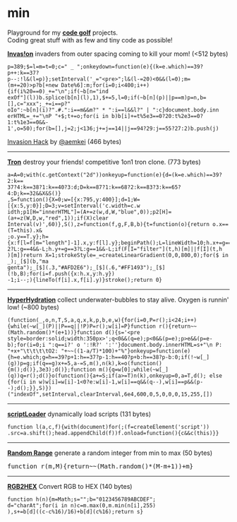 min
=========

Playground for my **[code golf]** projects.<br>
Coding great stuff with as few and tiny code as possible!

**[Invas!on]** invaders from outer spacing coming to kill your mom! (<512 bytes)
<pre><code>p=389;$=l=m=t=0;c=" _ ";onkeydown=function(e){(k=e.which)==39?p++:k==37?
p--:!l&amp;(l=p)};setInterval('_="&lt;pre&gt;";l&amp;(l-=20)&lt;0&amp;&amp;(l=0);m=
(m+=20)&gt;p?b[+new Date%6]:m;for(i=0;i&lt;400;i++){if(i%20==0)_+="\n";if(~b[n="ind
exOf"](l))b.splice(b[n](l),1),$+=5,l=0;if(~b[n](p)||p==m)p=n,b=[],c="xxx";_+=i==p?"
oIo":~b[n](i)?".#.":i==m&amp;&amp;m?" * ":i==l&amp;&amp;l?" | ":c}document.body.inn
erHTML=_+="\nP "+$;t+=o;for(i in b)b[i]+=t%5e3==0?20:t%2e3==0?1:t%1e3==0&amp;&amp;-
1',o=50);for(b=[],j=2;j&lt;136;j+=j==14||j==94?29:j==55?27:2)b.push(j)</code></pre>
[Invasion Hack] by [@aemkei] (466 bytes)

***

**[Tron]** destroy your friends! competitive 1on1 tron clone. (773 bytes)
<pre><code>a=A=0;with(c.getContext("2d"))onkeyup=function(e){d=(k=e.which)==39?2:k==
37?4:k==38?1:k==40?3:d;D=k==87?1:k==68?2:k==83?3:k==65?4:D;k==32&amp;&amp;X&amp;S()}
,S=function(){X=0;w=[{x:795,y:400}];d=1;W=[{x:5,y:0}];D=3;v=setInterval('c.width=c.w
idth;p1[H="innerHTML"]=(A+=z(w,d,W,"blue",0));p2[H]=(a+=z(W,D,w,"red",1));if(X)clear
Interval(v)',60)},S(),z=function(f,g,F,B,b){t=function(o){return o.x==(T=this).x&amp
;o.y==T.y};h={x:f[l=f[m="length"]-1].x,y:f[l].y};beginPath();L=lineWidth=10;h.x+=g==
2?L:g==4&amp;&amp;-L;h.y+=g==3?L:g==1&amp;&amp;-L;if(F[I="filter"](t,h)[m]||f[I](t,h
)[m])return X=1;strokeStyle=_=createLinearGradient(0,0,800,0);for($ in _);_[$](b,"ma
genta");_[$](.3,"#AFD2E6");_[$](.6,"#FF1493");_[$](!b,B);for(i=f.push({x:h.x,y:h.y})
-1;i--;){lineTo(f[i].x,f[i].y)}stroke();return 0}</code></pre>

***

**[HyperHydration]** collect underwater-bubbles to stay alive. Oxygen is runnin' low! (~800 bytes)
<pre><code>(function(_,o,n,T,S,a,q,x,k,p,b,e,w){for(i=0,P=r();i<24;i++){while(~w[_](P)||P==q||!P)P=r();w[i]=P}function r(){return~~(Math.random()*(e+1))}function d(){s='&lt;pre style=border:solid;width:350px&gt;';q<0&&(q=e);p<0&&(p=e);p>e&&(p=e-b);for(i=0;i<e;i++){if(i^0&&i%b==0)s+="\n";R=0;for(y in w)if(w[y]==i)s+="~|~",R++;s+=i==p?" > ":q==i?' o ':!R?' ':''}document.body.innerHTML=s+"\n P: "+x+"\t\t\t\tO2: "+~~((1-a/T)*100)+"%"}onkeyup=function(e){h=e.which;g=h==39?p+1:h==37?p-1:h==40?p+b:h==38?p-b:0;if(!~w[_](g))p=g;if(q==g)x+=5,a-=S,m(),n(k),k=o(function(){m();d()},3e3);d()};function m(){q=w[0];while(~w[_](q))q=r();d()}o(function(){a+=S;if(a>=T)n(k),onkeyup=0,a=T,d(); else {for(i in w)w[i]=w[i]-1<0?e:w[i]-1,w[i]==q&&(q--),w[i]==p&&(p--);d();}},S)})("indexOf",setInterval,clearInterval,6e4,600,0,5,0,0,0,15,255,[])</code></pre>

***

**[scriptLoader]** dynamically load scripts (131 bytes)
<pre><code>function l(a,c,f){with(document)for(;(f=createElement('script'))
.src=a.shift();head.appendChild(f))f.onload=function(){c&&c(this)}}</code></pre>

***

**[Random Range]** generate a random integer from min to max (50 bytes)
<pre>function r(m,M){return~~(Math.random()*(M-m+1))+m}</pre>

***

**[RGB2HEX]** Convert RGB to HEX (140 bytes)
<pre><code>function h(n){m=Math;s="";b="0123456789ABCDEF";
d="charAt";for(i in n)c=m.max(0,m.min(n[i],255)
),s+=b[d]((c-c%16)/16)+b[d](c%16);return s}</code></pre>

[code golf]:http://en.wikipedia.org/wiki/Code_golf
[Invas!on]:http://rawgit.com/misantronic/min/master/invasion/invasion.html
[Invasion Hack]:http://jsbin.com/spaceinvader
[@aemkei]:http://twitter.com/aemkei
[HyperHydration]:http://rawgit.com/misantronic/min/master/hyperhydration/hyperhydration.html
[Random Range]:http://github.com/misantronic/min/tree/master/random_range
[RGB2HEX]:http://github.com/misantronic/min/tree/master/random_range
[Tron]:http://rawgit.com/misantronic/min/master/tron/tron.html
[scriptLoader]:http://github.com/misantronic/min/tree/master/scriptLoader